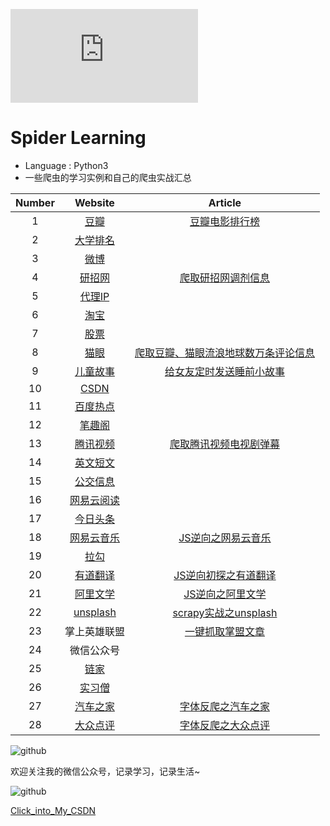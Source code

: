 ﻿![Hits](https://www.smirkcao.info/hit_gits/Reptile/README.md)
# Spider Learning


* Language : Python3
* 一些爬虫的学习实例和自己的爬虫实战汇总

|  Number |   Website |      Article |
 |:------:|:------:|:------:|
 |1|    [豆瓣](https://www.douban.com/) |     [豆瓣电影排行榜](https://mp.weixin.qq.com/s/FmZo2cjno1HrofWGiX4c-Q) |                  
 |2|   [大学排名](http://www.zuihaodaxue.cn/) |       |                 
 |3|   [微博](https://m.weibo.cn/)  |       |
 |4|   [研招网](https://yz.chsi.com.cn/) |  [爬取研招网调剂信息](https://blog.csdn.net/lyc44813418/article/details/88739173)  |                  
 |5|   [代理IP](https://www.kuaidaili.com/) |       |                 
 |6|   [淘宝](https://www.taobao.com/)  |     | 
  |7|    [股票](http://quote.eastmoney.com/stocklist.html) |     |                  
 |8|   [猫眼](https://m.maoyan.com/) |       [爬取豆瓣、猫眼流浪地球数万条评论信息](https://blog.csdn.net/lyc44813418/article/details/87522369)  |                 
 |9|   [儿童故事](http://www.tom61.com/)  |      [给女友定时发送睡前小故事](https://blog.csdn.net/lyc44813418/article/details/88583021)| 
  |10|    [CSDN](https://www.csdn.net/) |       |                  
 |11|   [百度热点](http://top.baidu.com/) |        |                 
 |12|   [笔趣阁](http://www.biqukan.com/)  |       | 
  |13|    [腾讯视频](https://v.qq.com/) |     [爬取腾讯视频电视剧弹幕](https://blog.csdn.net/lyc44813418/article/details/88930046)   |                  
 |14|   [英文短文](http://www.zuihaodaxue.cn/) |        |                 
 |15|   [公交信息](https://hangzhou.8684.cn/)  |       | 
 |16|   [网易云阅读](http://yuedu.163.com/book/category/category/2100/2110/1_0_1)  |       | 
 |17|   [今日头条](https://www.toutiao.com/search/?keyword=%E8%A1%97%E6%8B%8D)  |       | 
 |18|   [网易云音乐](https://music.163.com/)  |     [JS逆向之网易云音乐](https://mp.weixin.qq.com/s/prahlIq527XkirDE51jMjg)  | 
 |19|   [拉勾](https://www.lagou.com/)  |       | 
 |20|   [有道翻译](http://fanyi.youdao.com/)  |    [JS逆向初探之有道翻译](https://mp.weixin.qq.com/s/a-ORkG5XGSAP_-6GNilBbQ)  | 
 |21|   [阿里文学](https://www.aliwx.com.cn/)  |   [JS逆向之阿里文学](https://mp.weixin.qq.com/s/7Z5qB8YG0oDI857N95Z0MQ)    | 
 |22|   [unsplash](https://unsplash.com/)  |    [scrapy实战之unsplash](https://mp.weixin.qq.com/s/mATihMoULt5wMYYuaJsq9A)   | 
 |23|   掌上英雄联盟  |  [一键抓取掌盟文章](https://mp.weixin.qq.com/s/_EyBV6i7UG2aRS1D1nZ8-Q)     | 
 |24|   微信公众号  |       | 
 |25|   [链家](https://hz.lianjia.com/)  |       | 
 |26|   [实习僧](https://www.shixiseng.com/)  |       | 
 |27|   [汽车之家](https://www.autohome.com.cn/beijing/)  |    [字体反爬之汽车之家](https://mp.weixin.qq.com/s/zIDHQ1iRSElfV5PBAokFJw)    | 
 |28|   [大众点评](https://www.dianping.com/shop/563199)  |    [字体反爬之大众点评](https://mp.weixin.qq.com/s/q-lIhCcaCZR9L1m9r_Jmyw)    |

![github](https://raw.githubusercontent.com/chenjiandongx/mzitu/master/images/forkstar.png "github")


欢迎关注我的微信公众号，记录学习，记录生活~

![github](https://github.com/librauee/Reptile/blob/master/image/vx_code.jpg)
    
[Click_into_My_CSDN](http://blog.csdn.net/lyc44813418)
